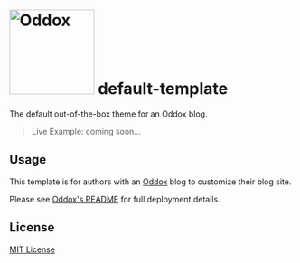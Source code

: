 # <img src="https://oddox.org/assets/logo-dark.png" width="150px" alt="Oddox" /> default-template

The default out-of-the-box theme for an Oddox blog.

> Live Example: coming soon...

## Usage

This template is for authors with an [Oddox](https://github.com/oddoxorg/oddox) blog to customize their blog site.

Please see [Oddox's README](https://github.com/oddoxorg/oddox) for full deployment details.

## License

[MIT License](https://github.com/oddoxorg/default-template/blob/master/LICENSE)
